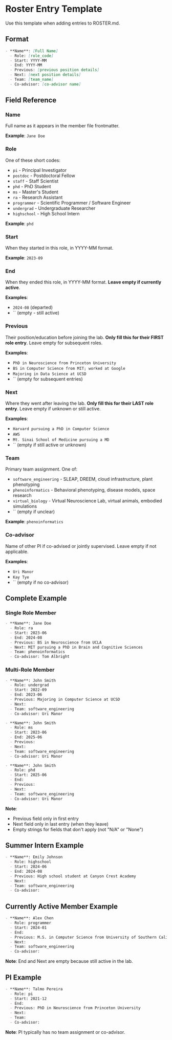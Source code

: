 # Roster Entry Template

Use this template when adding entries to ROSTER.md.

## Format

```markdown
- **Name**: [Full Name]
  - Role: [role_code]
  - Start: YYYY-MM
  - End: YYYY-MM
  - Previous: [previous position details]
  - Next: [next position details]
  - Team: [team_name]
  - Co-advisor: [co-advisor name]
```

## Field Reference

### Name
Full name as it appears in the member file frontmatter.

**Example**: `Jane Doe`

### Role
One of these short codes:
- `pi` - Principal Investigator
- `postdoc` - Postdoctoral Fellow
- `staff` - Staff Scientist
- `phd` - PhD Student
- `ms` - Master's Student
- `ra` - Research Assistant
- `programmer` - Scientific Programmer / Software Engineer
- `undergrad` - Undergraduate Researcher
- `highschool` - High School Intern

**Example**: `phd`

### Start
When they started in this role, in YYYY-MM format.

**Example**: `2023-09`

### End
When they ended this role, in YYYY-MM format. **Leave empty if currently active**.

**Examples**:
- `2024-08` (departed)
- `` (empty - still active)

### Previous
Their position/education before joining the lab. **Only fill this for their FIRST role entry**. Leave empty for subsequent roles.

**Examples**:
- `PhD in Neuroscience from Princeton University`
- `BS in Computer Science from MIT; worked at Google`
- `Majoring in Data Science at UCSD`
- `` (empty for subsequent entries)

### Next
Where they went after leaving the lab. **Only fill this for their LAST role entry**. Leave empty if unknown or still active.

**Examples**:
- `Harvard pursuing a PhD in Computer Science`
- `AWS`
- `Mt. Sinai School of Medicine pursuing a MD`
- `` (empty if still active or unknown)

### Team
Primary team assignment. One of:
- `software_engineering` - SLEAP, DREEM, cloud infrastructure, plant phenotyping
- `phenoinformatics` - Behavioral phenotyping, disease models, space research
- `virtual_biology` - Virtual Neuroscience Lab, virtual animals, embodied simulations
- `` (empty if unclear)

**Example**: `phenoinformatics`

### Co-advisor
Name of other PI if co-advised or jointly supervised. Leave empty if not applicable.

**Examples**:
- `Uri Manor`
- `Kay Tye`
- `` (empty if no co-advisor)

## Complete Example

### Single Role Member

```markdown
- **Name**: Jane Doe
  - Role: ra
  - Start: 2023-06
  - End: 2024-08
  - Previous: BS in Neuroscience from UCLA
  - Next: MIT pursuing a PhD in Brain and Cognitive Sciences
  - Team: phenoinformatics
  - Co-advisor: Tom Albright
```

### Multi-Role Member

```markdown
- **Name**: John Smith
  - Role: undergrad
  - Start: 2022-09
  - End: 2023-06
  - Previous: Majoring in Computer Science at UCSD
  - Next:
  - Team: software_engineering
  - Co-advisor: Uri Manor

- **Name**: John Smith
  - Role: ms
  - Start: 2023-06
  - End: 2025-06
  - Previous:
  - Next:
  - Team: software_engineering
  - Co-advisor: Uri Manor

- **Name**: John Smith
  - Role: phd
  - Start: 2025-06
  - End:
  - Previous:
  - Next:
  - Team: software_engineering
  - Co-advisor: Uri Manor
```

**Note**:
- Previous field only in first entry
- Next field only in last entry (when they leave)
- Empty strings for fields that don't apply (not "N/A" or "None")

## Summer Intern Example

```markdown
- **Name**: Emily Johnson
  - Role: highschool
  - Start: 2024-06
  - End: 2024-08
  - Previous: High school student at Canyon Crest Academy
  - Next:
  - Team: software_engineering
  - Co-advisor:
```

## Currently Active Member Example

```markdown
- **Name**: Alex Chen
  - Role: programmer
  - Start: 2024-01
  - End:
  - Previous: M.S. in Computer Science from University of Southern California
  - Next:
  - Team: software_engineering
  - Co-advisor:
```

**Note**: End and Next are empty because still active in the lab.

## PI Example

```markdown
- **Name**: Talmo Pereira
  - Role: pi
  - Start: 2021-12
  - End:
  - Previous: PhD in Neuroscience from Princeton University
  - Next:
  - Team:
  - Co-advisor:
```

**Note**: PI typically has no team assignment or co-advisor.
